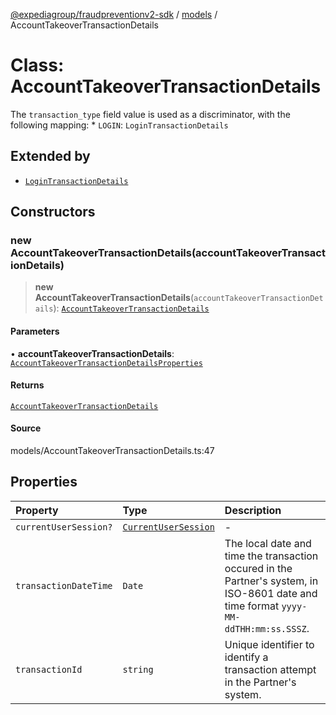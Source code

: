 [@expediagroup/fraudpreventionv2-sdk](../../index.md) / [models](../index.md) / AccountTakeoverTransactionDetails

# Class: AccountTakeoverTransactionDetails

The `transaction_type` field value is used as a discriminator, with the following mapping: * `LOGIN`: `LoginTransactionDetails`

## Extended by

- [`LoginTransactionDetails`](LoginTransactionDetails.md)

## Constructors

### new AccountTakeoverTransactionDetails(accountTakeoverTransactionDetails)

> **new AccountTakeoverTransactionDetails**(`accountTakeoverTransactionDetails`): [`AccountTakeoverTransactionDetails`](AccountTakeoverTransactionDetails.md)

#### Parameters

• **accountTakeoverTransactionDetails**: [`AccountTakeoverTransactionDetailsProperties`](../interfaces/AccountTakeoverTransactionDetailsProperties.md)

#### Returns

[`AccountTakeoverTransactionDetails`](AccountTakeoverTransactionDetails.md)

#### Source

models/AccountTakeoverTransactionDetails.ts:47

## Properties

| Property | Type | Description |
| :------ | :------ | :------ |
| `currentUserSession?` | [`CurrentUserSession`](CurrentUserSession.md) | - |
| `transactionDateTime` | `Date` | The local date and time the transaction occured in the Partner\'s system, in ISO-8601 date and time format `yyyy-MM-ddTHH:mm:ss.SSSZ`. |
| `transactionId` | `string` | Unique identifier to identify a transaction attempt in the Partner\'s system. |
